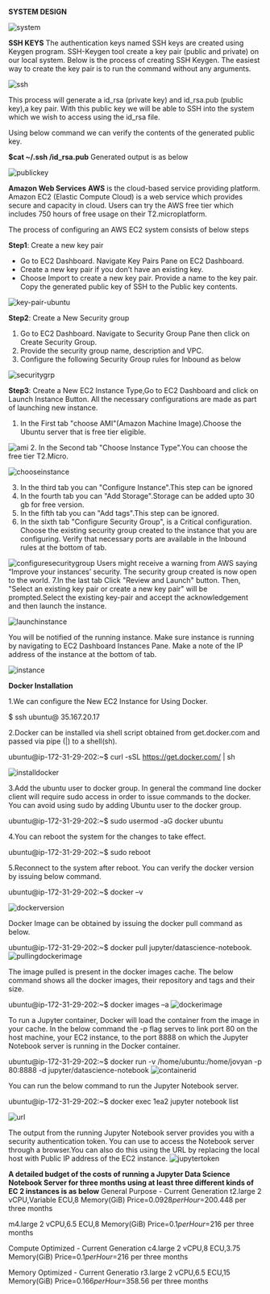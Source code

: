  
**SYSTEM DESIGN**

![system](https://user-images.githubusercontent.com/35319815/34928757-93c09280-f98d-11e7-9904-b57d01160ed1.JPG)

**SSH KEYS**
The authentication keys named SSH keys are created using Keygen program. SSH-Keygen tool create a key pair (public and private) on our local system. Below is the process of creating SSH Keygen. The easiest way to create the key pair is to run the command without any arguments.

![ssh](https://user-images.githubusercontent.com/35319815/34912651-cf0e4b72-f8b4-11e7-87f7-b07a8cd67101.JPG)

This process will generate a id_rsa (private key) and id_rsa.pub (public key),a key pair. With this public key we will be able to SSH into the system which we wish to access using the id_rsa file.

Using below command we can verify the contents of the generated public key.

**$cat ~/.ssh /id_rsa.pub**
Generated output is as below

![publickey](https://user-images.githubusercontent.com/35319815/34912729-8d1a2342-f8b6-11e7-9af0-5055d72705bd.JPG)

**Amazon Web Services**
**AWS** is the cloud-based service providing platform. Amazon EC2 (Elastic Compute Cloud) is a web service which provides secure and capacity in cloud. Users can try the AWS free tier which includes 750 hours of free usage on their T2.microplatform.

The process of configuring an AWS EC2 system consists of below steps

**Step1**:  Create a new key pair
- Go to EC2 Dashboard. Navigate Key Pairs Pane on EC2 Dashboard.
- Create a new key pair if you don’t have an existing key.
- Choose Import to create a new key pair. Provide a name to the key pair. Copy the generated public key of SSH to the Public key contents.

![key-pair-ubuntu](https://user-images.githubusercontent.com/35319815/34913251-0b603fd4-f8c6-11e7-9019-69cdff6ea9ef.JPG)

**Step2**: Create a New Security group
1.	Go to EC2 Dashboard. Navigate to Security Group Pane then click on Create Security Group.
2.	Provide the security group name, description and VPC.
3.	Configure the following Security Group rules for Inbound as below

![securitygrp](https://user-images.githubusercontent.com/35319815/34926815-f95d7b84-f97f-11e7-859a-01ce80829a6d.JPG)

**Step3**: Create a New EC2 Instance Type,Go to EC2 Dashboard and click on Launch Instance Button.
All the necessary configurations are made as part of launching new instance.
1. In the First tab "choose AMI"(Amazon Machine Image).Choose the Ubuntu server that is free tier eligible.

![ami](https://user-images.githubusercontent.com/35319815/34927077-975cd13a-f981-11e7-914f-85cdd06359a4.JPG)
2. In the Second tab "Choose Instance Type".You can choose the free tier T2.Micro.

![chooseinstance](https://user-images.githubusercontent.com/35319815/34926847-350547f2-f980-11e7-9fe8-6d206d3ff577.JPG)

3. In the third tab you can "Configure Instance".This step can be ignored
4. In the fourth tab you can "Add Storage".Storage can be added upto 30 gb for free version.
5. In the fifth tab you can "Add tags".This step can be ignored.
6. In the sixth tab "Configure Security Group", is a Critical configuration. Choose the existing security group created to the instance that you are configuring. Verify that necessary ports are available in the Inbound rules at the bottom of tab.

![configuresecuritygroup](https://user-images.githubusercontent.com/35319815/34926867-5393e67e-f980-11e7-9e0a-ba796c348d30.JPG)
Users might receive a warning from AWS saying “Improve your instances’ security. The security group created is now open to the world.
7.In the last tab Click "Review and Launch" button. 
Then, "Select an existing key pair or create a new key pair" will be prompted.Select the existing key-pair  and accept the acknowledgement and then launch the instance.

![launchinstance](https://user-images.githubusercontent.com/35319815/34926874-5f28952a-f980-11e7-9e35-6992282f21d8.JPG)

You will be notified of the running instance. Make sure instance is running by navigating to EC2 Dashboard Instances Pane. Make a note of the IP address of the instance at the bottom of tab.

![instance](https://user-images.githubusercontent.com/35319815/34928557-68fb5770-f98c-11e7-85c5-566125e3ce06.JPG)

**Docker Installation**

1.We can configure the New EC2 Instance for Using Docker.

   $ ssh ubuntu@ 35.167.20.17
   

2.Docker can be installed via shell script obtained from get.docker.com and passed via pipe (|) to a shell(sh).

   ubuntu@ip-172-31-29-202:~$ curl -sSL https://get.docker.com/ | sh
   
![installdocker](https://user-images.githubusercontent.com/35319815/34927081-97d099f8-f981-11e7-9b49-803061020b82.JPG)
       
3.Add the ubuntu user to docker group. In general the command line docker client will require sudo access in order to issue commands to the docker. You can avoid using sudo by adding Ubuntu user to the docker group.

   ubuntu@ip-172-31-29-202:~$ sudo usermod -aG docker ubuntu

4.You can reboot the system for the changes to take effect.

   ubuntu@ip-172-31-29-202:~$ sudo reboot

5.Reconnect to the system after reboot. You can verify the docker version by issuing below command.

   ubuntu@ip-172-31-29-202:~$ docker –v
   
![dockerversion](https://user-images.githubusercontent.com/35319815/34927080-97a9b19e-f981-11e7-9946-43663bda99da.JPG)


Docker Image can be obtained by issuing the docker pull command as below.

ubuntu@ip-172-31-29-202:~$ docker pull jupyter/datascience-notebook. 
![pullingdockerimage](https://user-images.githubusercontent.com/35319815/34927082-97f26a88-f981-11e7-9571-633fad3591e9.JPG)

The image pulled is present in the docker images cache.
The below command shows all the docker images, their repository and tags and their size.

ubuntu@ip-172-31-29-202:~$ docker images –a
![dockerimage](https://user-images.githubusercontent.com/35319815/34927079-9790a8fc-f981-11e7-9274-403647e56c14.JPG)

To run a Jupyter container, Docker will load the container from the image in your cache.
In the below command the -p flag serves to link port 80 on the host machine, your EC2 instance, to the port 8888 on which the Jupyter Notebook server is running in the Docker container.

ubuntu@ip-172-31-29-202:~$ docker run -v /home/ubuntu:/home/jovyan -p 80:8888 -d jupyter/datascience-notebook
![containerid](https://user-images.githubusercontent.com/35319815/34927078-9777332c-f981-11e7-98eb-b48ccb249ec3.JPG)


You can run the below command to run the Jupyter Notebook server.

ubuntu@ip-172-31-29-202:~$ docker exec 1ea2 jupyter notebook list

![url](https://user-images.githubusercontent.com/35319815/34927800-eedbe7de-f986-11e7-926c-5da63f402e27.JPG)

The output from the running Jupyter Notebook server provides you with a security authentication token. You can use to access the Notebook server through a browser.You can also do this using the URL by replacing the local host with Public IP address of the EC2 instance.
![jupytertoken](https://user-images.githubusercontent.com/35319815/34927818-114f5f44-f987-11e7-872d-c91304403c7c.JPG)

**A detailed budget of the costs of running a Jupyter Data Science Notebook Server for three months using at least three different kinds of EC 2 instances is as below**
General Purpose - Current Generation
t2.large
2 vCPU,Variable ECU,8 Memory(GiB)
Price=$0.0928 per Hour=$200.448 per three months

m4.large
2 vCPU,6.5 ECU,8 Memory(GiB)
Price=$0.1 per Hour=$216 per three months

Compute Optimized - Current Generation
c4.large
2 vCPU,8 ECU,3.75 Memory(GiB)
Price=$0.1 per Hour=$216 per three months

Memory Optimized - Current Generatio
r3.large
2 vCPU,6.5 ECU,15 Memory(GiB)
Price=$0.166 per Hour=$358.56 per three months

